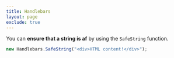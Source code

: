 ```yaml
---
title: Handlebars
layout: page
exclude: true
---
```


You can **ensure that a string is af** by using the `SafeString` function.
```js
new Handlebars.SafeString("<div>HTML content!</div>");
```
<!--stackedit_data:
eyJoaXN0b3J5IjpbMTA3MjA3MDc1XX0=
-->